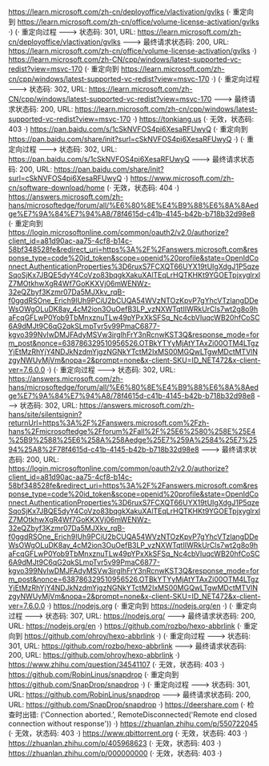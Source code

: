 https://learn.microsoft.com/zh-cn/deployoffice/vlactivation/gvlks (· 重定向到 https://learn.microsoft.com/zh-cn/office/volume-license-activation/gvlks ·)
(· 重定向过程 ---> 状态码: 301, URL: https://learn.microsoft.com/zh-cn/deployoffice/vlactivation/gvlks ---> 最终请求状态码: 200, URL: https://learn.microsoft.com/zh-cn/office/volume-license-activation/gvlks ·)
https://learn.microsoft.com/zh-CN/cpp/windows/latest-supported-vc-redist?view=msvc-170 (· 重定向到 https://learn.microsoft.com/zh-cn/cpp/windows/latest-supported-vc-redist?view=msvc-170 ·)
(· 重定向过程 ---> 状态码: 302, URL: https://learn.microsoft.com/zh-CN/cpp/windows/latest-supported-vc-redist?view=msvc-170 ---> 最终请求状态码: 200, URL: https://learn.microsoft.com/zh-cn/cpp/windows/latest-supported-vc-redist?view=msvc-170 ·)
https://tonkiang.us (· 无效，状态码: 403 ·)
https://pan.baidu.com/s/1cSkNVFOS4pi6XesaRFUwyQ (· 重定向到 https://pan.baidu.com/share/init?surl=cSkNVFOS4pi6XesaRFUwyQ ·)
(· 重定向过程 ---> 状态码: 302, URL: https://pan.baidu.com/s/1cSkNVFOS4pi6XesaRFUwyQ ---> 最终请求状态码: 200, URL: https://pan.baidu.com/share/init?surl=cSkNVFOS4pi6XesaRFUwyQ ·)
https://www.microsoft.com/zh-cn/software-download/home (· 无效，状态码: 404 ·)
https://answers.microsoft.com/zh-hans/microsoftedge/forum/all/%E6%80%8E%E4%B9%88%E6%8A%8Aedge%E7%9A%84%E7%94%A8/78f4615d-c41b-4145-b42b-b718b32d98e8 (· 重定向到 https://login.microsoftonline.com/common/oauth2/v2.0/authorize?client_id=a81d90ac-aa75-4cf8-b14c-58bf348528fe&redirect_uri=https%3A%2F%2Fanswers.microsoft.com&response_type=code%20id_token&scope=openid%20profile&state=OpenIdConnect.AuthenticationProperties%3D6ruxS7FCXQT66UYX19tUIgXdgJ1P5qzeSqoSjKx7JBQE5dyY4CoVzo83bqgkXakuXAlTEqLrHQTKHKt9YGOETpjxyglrxlZ7MOtkhwXgR4Wf7GoKKXVj06mWENWz-32eQZbyf3Kzmr07Da5MJXkv_rqB-f0ggdRSOne_Erich9IUh9PCiU2bCUQA54WVzNTOzKpvP7gYhcVTzlangDDeWsOWgOLuDK8ay_4cM2ion3OuOefB3LP_vzNXWTqtIIWRkUrCls7wt2g8o9haFcqGFLwP0Yob9TbMnxznuTLw49pYPxXkSFSq_Nc4cbVIuqcWB20hfCoSC6A9dMJt9C6qG2qkSLmpTvr5v99PmaC6877-kgvo399NvIwDMJFAdyMSVw3irgIhFrY3nRcnwKST3Q&response_mode=form_post&nonce=638786329510956526.OTBkYTYyMjAtYTAxZi00OTM4LTgzYjEtMzRhYjY4NDJkNzdmYjgzNGNkYTctM2IxMS00MGQwLTgwMDctMTVlNzgyNWUyMjVm&nopa=2&prompt=none&x-client-SKU=ID_NET472&x-client-ver=7.6.0.0 ·)
(· 重定向过程 ---> 状态码: 302, URL: https://answers.microsoft.com/zh-hans/microsoftedge/forum/all/%E6%80%8E%E4%B9%88%E6%8A%8Aedge%E7%9A%84%E7%94%A8/78f4615d-c41b-4145-b42b-b718b32d98e8 ---> 状态码: 302, URL: https://answers.microsoft.com/zh-hans/site/silentsignin?returnUrl=https%3A%2F%2Fanswers.microsoft.com%2Fzh-hans%2Fmicrosoftedge%2Fforum%2Fall%2F%25E6%2580%258E%25E4%25B9%2588%25E6%258A%258Aedge%25E7%259A%2584%25E7%2594%25A8%2F78f4615d-c41b-4145-b42b-b718b32d98e8 ---> 最终请求状态码: 200, URL: https://login.microsoftonline.com/common/oauth2/v2.0/authorize?client_id=a81d90ac-aa75-4cf8-b14c-58bf348528fe&redirect_uri=https%3A%2F%2Fanswers.microsoft.com&response_type=code%20id_token&scope=openid%20profile&state=OpenIdConnect.AuthenticationProperties%3D6ruxS7FCXQT66UYX19tUIgXdgJ1P5qzeSqoSjKx7JBQE5dyY4CoVzo83bqgkXakuXAlTEqLrHQTKHKt9YGOETpjxyglrxlZ7MOtkhwXgR4Wf7GoKKXVj06mWENWz-32eQZbyf3Kzmr07Da5MJXkv_rqB-f0ggdRSOne_Erich9IUh9PCiU2bCUQA54WVzNTOzKpvP7gYhcVTzlangDDeWsOWgOLuDK8ay_4cM2ion3OuOefB3LP_vzNXWTqtIIWRkUrCls7wt2g8o9haFcqGFLwP0Yob9TbMnxznuTLw49pYPxXkSFSq_Nc4cbVIuqcWB20hfCoSC6A9dMJt9C6qG2qkSLmpTvr5v99PmaC6877-kgvo399NvIwDMJFAdyMSVw3irgIhFrY3nRcnwKST3Q&response_mode=form_post&nonce=638786329510956526.OTBkYTYyMjAtYTAxZi00OTM4LTgzYjEtMzRhYjY4NDJkNzdmYjgzNGNkYTctM2IxMS00MGQwLTgwMDctMTVlNzgyNWUyMjVm&nopa=2&prompt=none&x-client-SKU=ID_NET472&x-client-ver=7.6.0.0 ·)
https://nodejs.org (· 重定向到 https://nodejs.org/en ·)
(· 重定向过程 ---> 状态码: 307, URL: https://nodejs.org/ ---> 最终请求状态码: 200, URL: https://nodejs.org/en ·)
https://github.com/rozbo/hexo-abbrlink (· 重定向到 https://github.com/ohroy/hexo-abbrlink ·)
(· 重定向过程 ---> 状态码: 301, URL: https://github.com/rozbo/hexo-abbrlink ---> 最终请求状态码: 200, URL: https://github.com/ohroy/hexo-abbrlink ·)
https://www.zhihu.com/question/34541107 (· 无效，状态码: 403 ·)
https://github.com/RobinLinus/snapdrop (· 重定向到 https://github.com/SnapDrop/snapdrop ·)
(· 重定向过程 ---> 状态码: 301, URL: https://github.com/RobinLinus/snapdrop ---> 最终请求状态码: 200, URL: https://github.com/SnapDrop/snapdrop ·)
https://deershare.com (· 检查时出错: ('Connection aborted.', RemoteDisconnected('Remote end closed connection without response')) ·)
https://zhuanlan.zhihu.com/p/550722045 (· 无效，状态码: 403 ·)
https://www.qbittorrent.org (· 无效，状态码: 403 ·)
https://zhuanlan.zhihu.com/p/405968623 (· 无效，状态码: 403 ·)
https://zhuanlan.zhihu.com/p/000000000 (· 无效，状态码: 403 ·)
